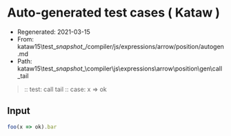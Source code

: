 # Auto-generated test cases ( Kataw )
- Regenerated: 2021-03-15
- From: kataw15\test\__snapshot__/compiler/js/expressions/arrow/position/autogen.md
- Path: kataw15\test\__snapshot__\compiler\js\expressions\arrow\position\gen\call_tail
> :: test: call tail
> :: case: x => ok
## Input

`````js
foo(x => ok).bar
`````
